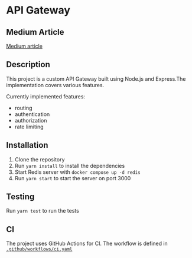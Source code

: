 # API Gateway

## Medium Article
[Medium article](https://medium.com/@dmytro.misik/building-api-gateway-in-node-js-part-i-overview-routing-d684c8963938)

## Description

This project is a custom API Gateway built using Node.js and Express.The implementation covers various features.

Currently implemented features:

-   routing
-   authentication
-   authorization
-   rate limiting

## Installation

1. Clone the repository
2. Run `yarn install` to install the dependencies
3. Start Redis server with `docker compose up -d redis`
4. Run `yarn start` to start the server on port 3000

## Testing

Run `yarn test` to run the tests

## CI



The project uses GitHub Actions for CI. The workflow is defined in [`.github/workflows/ci.yaml`](.github/workflows/ci.yaml)
